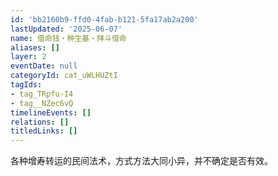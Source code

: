 ```yaml
---
id: 'bb2160b9-ffd0-4fab-b121-5fa17ab2a200'
lastUpdated: '2025-06-07'
name: 借命钱・种生基・拜斗借命
aliases: []
layer: 2
eventDate: null
categoryId: cat_uWLHUZtI
tagIds:
- tag_TRpfu-I4
- tag__NZec6vQ
timelineEvents: []
relations: []
titledLinks: []
---
```

各种增寿转运的民间法术，方式方法大同小异，并不确定是否有效。
